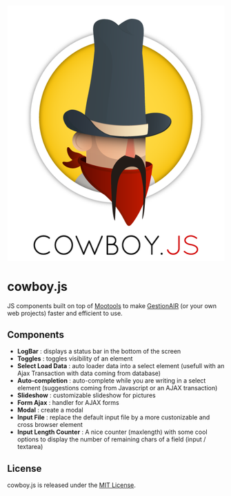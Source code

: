 ![Logo cowboy.js](im/cowboy.png "Logo cowboy.js")

cowboy.js
=========

JS components built on top of [Mootools](http://mootools.net/) to make [GestionAIR](http://www.gestionair.com/) (or your own web projects) faster and efficient to use.

## Components

- **LogBar** : displays a status bar in the bottom of the screen
- **Toggles** : toggles visibility of an element
- **Select Load Data** : auto loader data into a select element (usefull with an Ajax Transaction with data coming from database) 
- **Auto-completion** : auto-complete while you are writing in a select element (suggestions coming from Javascript or an AJAX transaction)
- **Slideshow** : customizable slideshow for pictures
- **Form Ajax** : handler for AJAX forms
- **Modal** : create a modal
- **Input File** : replace the default input file by a more custonizable and cross browser element
- **Input Length Counter** : A nice counter (maxlength) with some cool options to display the number of remaining chars of a field (input / textarea)

## License

cowboy.js is released under the [MIT License](COPYING).

